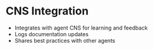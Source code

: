 # CNS Integration

- Integrates with agent CNS for learning and feedback
- Logs documentation updates
- Shares best practices with other agents
